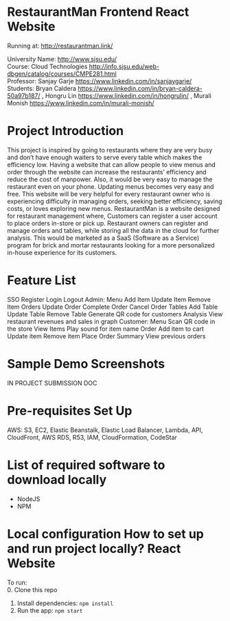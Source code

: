 RestaurantMan Frontend React Website 
=========================

Running at: http://restaurantman.link/

University Name: http://www.sjsu.edu/  
Course: Cloud Technologies http://info.sjsu.edu/web-dbgen/catalog/courses/CMPE281.html   
Professor: Sanjay Garje https://www.linkedin.com/in/sanjaygarje/   
Students: Bryan Caldera https://www.linkedin.com/in/bryan-caldera-50a97b187/ , Hongru Lin https://www.linkedin.com/in/hongrulin/ , Murali Monish https://www.linkedin.com/in/murali-monish/ 

Project Introduction 
===================
This project is inspired by going to restaurants where they are very busy and don’t have enough waiters to serve every table which makes the efficiency low. Having a website that can allow people to view menus and order through the website can increase the restaurants’ efficiency and reduce the cost of manpower. Also, it would be very easy to manage the restaurant even on your phone. Updating menus becomes very easy and free. 
This website will be very helpful for every restaurant owner who is experiencing difficulty in managing orders, seeking better efficiency, saving costs, or loves exploring new menus.
RestaurantMan is a website designed for restaurant management where, Customers can register a user account to place orders in-store or pick up. Restaurant owners can register and manage orders and tables, while storing all the data in the cloud for further analysis. This would be marketed as a SaaS (Software as a Service) program for brick and mortar restaurants looking for a more personalized in-house experience for its customers.  

Feature List
============
SSO
Register
Login
Logout
Admin:
Menu
Add Item
Update Item
Remove Item
Orders
Update Order
Complete Order
Cancel Order
Tables
Add Table
Update Table
Remove Table
Generate QR code for customers
Analysis
View restaurant revenues and sales in graph
Customer:
Menu
Scan QR code in the store
View Items
Play sound for item name
Order
Add item to cart
Update item
Remove item
Place Order
Summary
View previous orders


Sample Demo Screenshots
===================
IN PROJECT SUBMISSION DOC

Pre-requisites Set Up
===================
AWS: S3, EC2, Elastic Beanstalk, Elastic Load Balancer, Lambda, API, CloudFront, AWS RDS, R53, IAM, CloudFormation, CodeStar

List of required software to download locally
===================
* NodeJS
* NPM

Local configuration
How to set up and run project locally?
React Website
===================
To run:  
0. Clone this repo
1. Install dependencies: `npm install`
2. Run the app: `npm start`
